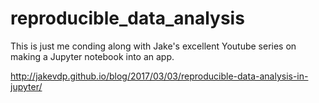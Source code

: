 # reproducible_data_analysis
This is just me conding along with Jake's excellent Youtube series on making a
Jupyter notebook into an app.

http://jakevdp.github.io/blog/2017/03/03/reproducible-data-analysis-in-jupyter/
